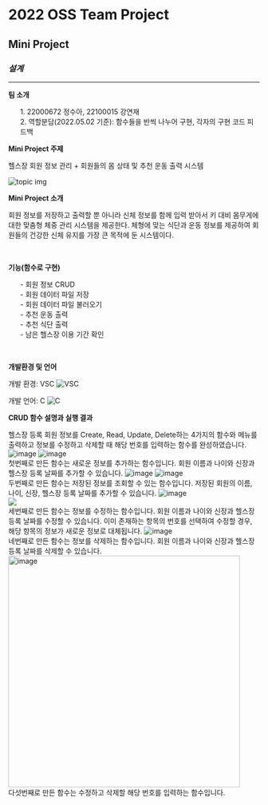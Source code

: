 <!--Heading-->

# 2022 OSS Team Project

## Mini Project

### _**설계**_

---

**팀 소개**

<ol>
1. 22000672 정수아, 22100015 강연재<br>
2. 역할분담(2022.05.02 기준):
   함수들을 반씩 나누어 구현, 각자의 구현 코드 피드백<br>
</ol>

**Mini Project 주제**

헬스장 회원 정보 관리 + 회원들의 몸 상태 및 추천 운동 출력 시스템

![topic img](https://images.unsplash.com/photo-1534438327276-14e5300c3a48?ixlib=rb-1.2.1&ixid=MnwxMjA3fDB8MHxzZWFyY2h8MzB8fGZpdG5lc3N8ZW58MHx8MHx8&w=1000&q=80)

**Mini Project 소개**

회원 정보를 저장하고 출력할 뿐 아니라 신체 정보를 함께 입력 받아서 키 대비 몸무게에 대한 맞춤형 체중 관리 시스템을 제공한다. 체형에 맞는 식단과 운동 정보를 제공하여 회원들의 건강한 신체 유지를 가장 큰 목적에 둔 시스템이다.

<br>

**기능(함수로 구현)**

<ul>
- 회원 정보 CRUD<br>
- 회원 데이터 파일 저장<br>
- 회원 데이터 파일 불러오기<br>
- 추천 운동 출력<br>
- 추천 식단 출력<br>
- 남은 헬스장 이용 기간 확인<br>
</ul>
<br>

**개발환경 및 언어**

개발 환경: VSC
![VSC](https://images.velog.io/images/rememberme_jhk/post/38e6ab0a-58a9-4477-bec4-a62ae20dda4a/vscode-logo.png)

개발 언어: C
![C](https://images.velog.io/images/asroq1/post/228227c1-8e56-426f-832f-95f2f863b5a7/0Clang.png)

**CRUD 함수 설명과 실행 결과**

헬스장 등록 회원 정보를 Create, Read, Update, Delete하는 4가지의 함수와 메뉴를 출력하고 정보를 수정하고 삭제할 때 해당 번호를 입력하는 함수를 완성하였습니다.
![image](https://user-images.githubusercontent.com/103136401/167351564-1bb9a1cb-1868-473f-9cba-5b7edd972dcd.png)
![image](https://user-images.githubusercontent.com/103136401/167351572-c675a52b-8bcb-4a62-bbf1-0640e85792e4.png)<br>
첫번째로 만든 함수는 새로운 정보를 추가하는 함수입니다. 회원 이름과 나이와 신장과 헬스장 등록 날짜를 추가할 수 있습니다.
![image](https://user-images.githubusercontent.com/103136401/167351624-bda1ed75-5f45-453d-b51a-c4bddf93de3e.png)
![image](https://user-images.githubusercontent.com/103136401/167351635-75f810a2-420e-449a-a8cb-5aff594beba2.png)<br>
두번째로 만든 함수는 저장된 정보를 조회할 수 있는 함수입니다. 저장된 회원의 이름, 나이, 신장, 헬스장 등록 날짜를 추가할 수 있습니다.
![image](https://user-images.githubusercontent.com/103136401/167351662-1cc9e7c1-09bd-4f4a-a0f4-fe8cc609f49f.png)<br>
![](https://user-images.githubusercontent.com/103136401/167352095-58a91cfa-dff5-4599-98a2-24e866c516b7.png)<br>
세번째로 만든 함수는 정보를 수정하는 함수입니다. 회원 이름과 나이와 신장과 헬스장 등록 날짜를 수정할 수 있습니다. 이미 존재하는 항목의 번호를 선택하여 수정할 경우, 해당 항목의 정보가 새로운 정보로 대체됩니다.
![image](https://user-images.githubusercontent.com/103136401/167351714-603664c7-70c9-4182-bebe-fc497b3d14dd.png)<br>
네번째로 만든 함수는 정보를 삭제하는 함수입니다. 회원 이름과 나이와 신장과 헬스장 등록 날짜를 삭제할 수 있습니다.<br>
<img width="464" alt="image" src="https://user-images.githubusercontent.com/103136401/167352095-58a91cfa-dff5-4599-98a2-24e866c516b7.png"><br>
다섯번째로 만든 함수는 수정하고 삭제할 해당 번호를 입력하는 함수입니다.
